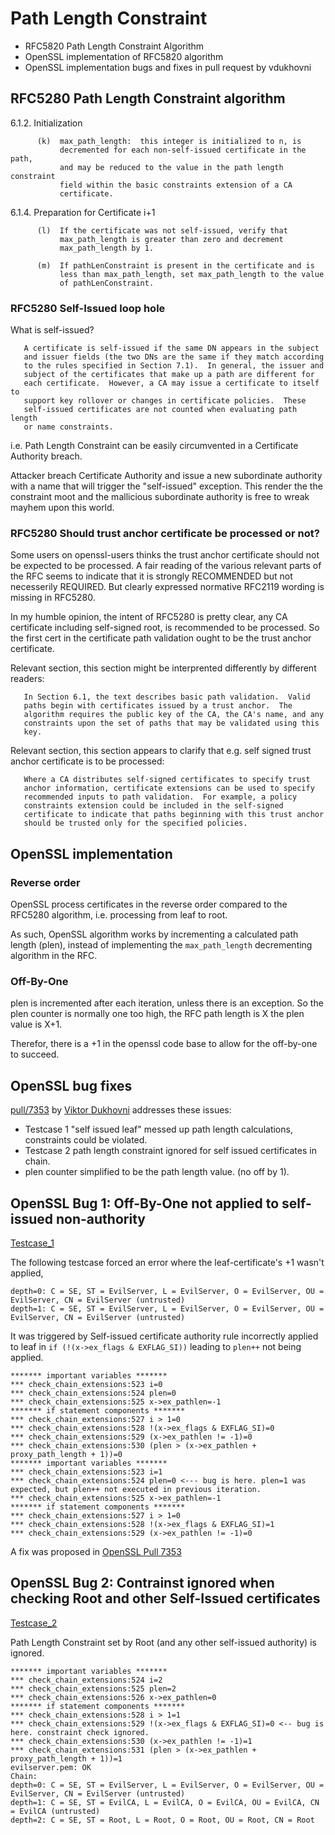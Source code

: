 # Path Length Constraint #
* RFC5820 Path Length Constraint Algorithm
* OpenSSL implementation of RFC5820 algorithm
* OpenSSL implementation bugs and fixes in pull request by vdukhovni


## RFC5280 Path Length Constraint algorithm ##
6.1.2.  Initialization
```
      (k)  max_path_length:  this integer is initialized to n, is
           decremented for each non-self-issued certificate in the path,
           and may be reduced to the value in the path length constraint
           field within the basic constraints extension of a CA
           certificate.
```
6.1.4.  Preparation for Certificate i+1
```
      (l)  If the certificate was not self-issued, verify that
           max_path_length is greater than zero and decrement
           max_path_length by 1.

      (m)  If pathLenConstraint is present in the certificate and is
           less than max_path_length, set max_path_length to the value
           of pathLenConstraint.
```

### RFC5280 Self-Issued loop hole ###

What is self-issued?
```
   A certificate is self-issued if the same DN appears in the subject
   and issuer fields (the two DNs are the same if they match according
   to the rules specified in Section 7.1).  In general, the issuer and
   subject of the certificates that make up a path are different for
   each certificate.  However, a CA may issue a certificate to itself to
   support key rollover or changes in certificate policies.  These
   self-issued certificates are not counted when evaluating path length
   or name constraints.
```

i.e. Path Length Constraint can be easily circumvented in a Certificate Authority breach.

Attacker breach Certificate Authority and issue a new subordinate authority with a name
that will trigger the "self-issued" exception. This render the the constraint moot and
the mallicious subordinate authority is free to wreak mayhem upon this world.

### RFC5280 Should trust anchor certificate be processed or not? ###

Some users on openssl-users thinks the trust anchor certificate should not be expected to
be processed. A fair reading of the various relevant parts of the RFC seems to indicate
that it is strongly RECOMMENDED but not necesserily REQUIRED. But clearly expressed
normative RFC2119 wording is missing in RFC5280.

In my humble opinion, the intent of RFC5280 is pretty clear, any CA certificate including
self-signed root, is recommended to be processed. So the first cert in the certificate path
validation ought to be the trust anchor certificate.

Relevant section, this section might be interprented differently by different readers:
```
   In Section 6.1, the text describes basic path validation.  Valid
   paths begin with certificates issued by a trust anchor.  The
   algorithm requires the public key of the CA, the CA's name, and any
   constraints upon the set of paths that may be validated using this
   key.
```

Relevant section, this section appears to clarify that e.g. self signed trust
anchor certificate is to be processed:
```
   Where a CA distributes self-signed certificates to specify trust
   anchor information, certificate extensions can be used to specify
   recommended inputs to path validation.  For example, a policy
   constraints extension could be included in the self-signed
   certificate to indicate that paths beginning with this trust anchor
   should be trusted only for the specified policies.
```

## OpenSSL implementation ##

### Reverse order ###
OpenSSL process certificates in the reverse order compared to the RFC5280 algorithm,
i.e. processing from leaf to root.

As such, OpenSSL algorithm works by incrementing a calculated path length (plen),
instead of implementing the `max_path_length` decrementing algorithm in the RFC.

### Off-By-One ###
plen is incremented after each iteration, unless there is an exception.
So the plen counter is normally one too high, the RFC path length is X the plen value is X+1.

Therefor, there is a +1 in the openssl code base to allow for the off-by-one to succeed.

## OpenSSL bug fixes ##

[pull/7353](https://github.com/openssl/openssl/pull/7353) by [Viktor Dukhovni](https://github.com/vdukhovni) addresses these issues:
* Testcase 1 "self issued leaf" messed up path length calculations, constraints could be violated.
* Testcase 2 path length constraint ignored for self issued certificates in chain.
* plen counter simplified to be the path length value. (no off by 1).

## OpenSSL Bug 1: Off-By-One not applied to self-issued non-authority ##

[Testcase\_1](testcase_1)

The following testcase forced an error where the leaf-certificate's +1 wasn't applied,
```
depth=0: C = SE, ST = EvilServer, L = EvilServer, O = EvilServer, OU = EvilServer, CN = EvilServer (untrusted)
depth=1: C = SE, ST = EvilServer, L = EvilServer, O = EvilServer, OU = EvilServer, CN = EvilServer (untrusted)
```
It was triggered by Self-issued certificate authority rule incorrectly applied to leaf in
`if (!(x->ex_flags & EXFLAG_SI))` leading to `plen++` not being applied.

```
******* important variables *******
*** check_chain_extensions:523 i=0
*** check_chain_extensions:524 plen=0
*** check_chain_extensions:525 x->ex_pathlen=-1
******* if statement components *******
*** check_chain_extensions:527 i > 1=0
*** check_chain_extensions:528 !(x->ex_flags & EXFLAG_SI)=0
*** check_chain_extensions:529 (x->ex_pathlen != -1)=0
*** check_chain_extensions:530 (plen > (x->ex_pathlen + proxy_path_length + 1))=0
******* important variables *******
*** check_chain_extensions:523 i=1
*** check_chain_extensions:524 plen=0 <--- bug is here. plen=1 was expected, but plen++ not executed in previous iteration.
*** check_chain_extensions:525 x->ex_pathlen=-1
******* if statement components *******
*** check_chain_extensions:527 i > 1=0
*** check_chain_extensions:528 !(x->ex_flags & EXFLAG_SI)=1
*** check_chain_extensions:529 (x->ex_pathlen != -1)=0
```

A fix was proposed in [OpenSSL Pull 7353](https://github.com/openssl/openssl/pull/7353)

## OpenSSL Bug 2: Contrainst ignored when checking Root and other Self-Issued certificates ##

[Testcase\_2](testcase_2)

Path Length Constraint set by Root (and any other self-issued authority) is ignored.

```
******* important variables *******
*** check_chain_extensions:524 i=2
*** check_chain_extensions:525 plen=2
*** check_chain_extensions:526 x->ex_pathlen=0
******* if statement components *******
*** check_chain_extensions:528 i > 1=1
*** check_chain_extensions:529 !(x->ex_flags & EXFLAG_SI)=0 <-- bug is here. constraint check ignored.
*** check_chain_extensions:530 (x->ex_pathlen != -1)=1
*** check_chain_extensions:531 (plen > (x->ex_pathlen + proxy_path_length + 1))=1
evilserver.pem: OK
Chain:
depth=0: C = SE, ST = EvilServer, L = EvilServer, O = EvilServer, OU = EvilServer, CN = EvilServer (untrusted)
depth=1: C = SE, ST = EvilCA, L = EvilCA, O = EvilCA, OU = EvilCA, CN = EvilCA (untrusted)
depth=2: C = SE, ST = Root, L = Root, O = Root, OU = Root, CN = Root
```
